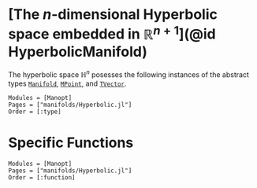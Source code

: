 # [The $n$-dimensional Hyperbolic space embedded in $\mathbb R^{n+1}$](@id HyperbolicManifold)
The hyperbolic space $\mathbb H^n$ posesses the following instances of the
abstract types [`Manifold`](@ref), [`MPoint`](@ref), and [`TVector`](@ref).
```@autodocs
Modules = [Manopt]
Pages = ["manifolds/Hyperbolic.jl"]
Order = [:type]
```
# Specific Functions
```@autodocs
Modules = [Manopt]
Pages = ["manifolds/Hyperbolic.jl"]
Order = [:function]
```
